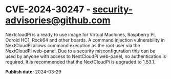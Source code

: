 # CVE-2024-30247 - security-advisories@github.com

NextcloudPi is a ready to use image for Virtual Machines, Raspberry Pi, Odroid HC1, Rock64 and other boards. A command injection vulnerability in NextCloudPi allows command execution as the root user via the NextCloudPi web-panel. Due to a security misconfiguration this can be used by anyone with access to NextCloudPi web-panel, no authentication is required. It is recommended that the NextCloudPi is upgraded to 1.53.1.

**Publish date:** 2024-03-29
